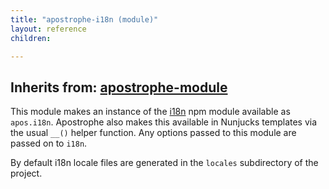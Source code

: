 ```yaml
---
title: "apostrophe-i18n (module)"
layout: reference
children:

---
```

## Inherits from: [apostrophe-module](../apostrophe-module/index.html)
This module makes an instance of the [i18n](https://npmjs.org/package/i18n) npm module available
as `apos.i18n`. Apostrophe also makes this available in Nunjucks templates via the
usual `__()` helper function. Any options passed to this module are passed on to `i18n`.

By default i18n locale files are generated in the `locales` subdirectory of the project.


